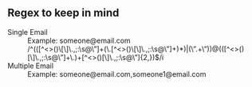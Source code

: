 Regex to keep in mind
------

<dl>
  <dt>Single Email</dt>
  <dd>Example: someone@email.com</dd>
  <dd>/^(([^<>()\[\]\.,;:\s@\”]+(\.[^<>()\[\]\.,;:\s@\”]+)*)|(\”.+\”))@(([^<>()[\]\.,;:\s@\”]+\.)+[^<>()[\]\.,;:\s@\”]{2,})$/i</dd>

  <dt>Multiple Email</dt>
  <dd>Example: someone@email.com,someone1@email.com</dd>  
  <dd></dd>
</dl>
